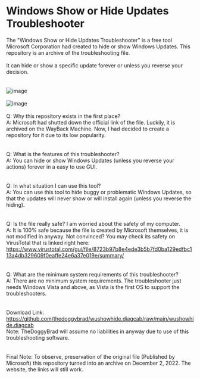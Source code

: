 # Windows Show or Hide Updates Troubleshooter
The "Windows Show or Hide Updates Troubleshooter" is a free tool Microsoft Corporation had created to hide or show Windows Updates. This repository is an archive of the troubleshooting file.
<br>
<br>
It can hide or show a specific update forever or unless you reverse your decision.
<br>
<br>
<br>
![image](https://user-images.githubusercontent.com/94173621/202942664-fb38bd72-a833-4417-b880-caa387ae4977.png)
<br>
<br>
![image](https://user-images.githubusercontent.com/94173621/202942696-cbb454d3-c35e-40bd-a499-9d1fa760f939.png)
<br>
<br>
Q: Why this repository exists in the first place?
<br>
A: Microsoft had shutted down the official link of the file. Luckily, it is archived on the WayBack Machine.
Now, I had decided to create a repository for it due to its low popularity.
<br>
<br>
<br>
Q: What is the features of this troubleshooter?
<br>
A: You can hide or show Windows Updates (unless you reverse your actions) forever in a easy to use GUI.
<br>
<br>
<br>
Q: In what situation I can use this tool?
<br>
A: You can use this tool to hide buggy or problematic Windows Updates, so that the updates will never show or will install again (unless you reverse the hiding).
<br>
<br>
<br>
Q: Is the file really safe? I am worried about the safety of my computer.
<br>
A: It is 100% safe because the file is created by Microsoft themselves, it is not modified in anyway. Not convinced? You may check its safety on VirusTotal that is linked right here: https://www.virustotal.com/gui/file/8723b97b8e4ede3b5b7fd0ba129edfbc113a4db329609f0eaffe24e6a37e019e/summary/
<br>
<br>
<br>
Q: What are the minimum system requirements of this troubleshooter?
<br>
A: There are no minimum system requirements. The troubleshooter just needs Windows Vista and above, as Vista is the first OS to support the troubleshooters.
<br>
<br>
<br>
Download Link: https://github.com/thedoggybrad/wushowhide.diagcab/raw/main/wushowhide.diagcab
<br>
Note: TheDoggyBrad will assume no liabilities in anyway due to use of this troubleshooting software.
<br>
<br>
<br>
Final Note: To observe, preservation of the original file (Published by Microsoft) this repository turned into an archive on December 2, 2022. The website, the links will still work.
